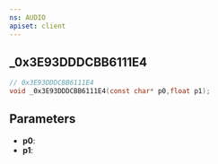 ```yaml
---
ns: AUDIO
apiset: client
---
```

## _0x3E93DDDCBB6111E4

```c
// 0x3E93DDDCBB6111E4
void _0x3E93DDDCBB6111E4(const char* p0,float p1);
```


## Parameters
* **p0**:
* **p1**: